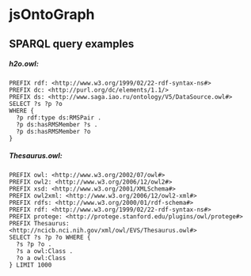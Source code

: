 jsOntoGraph
===========

SPARQL query examples
---------------------

##### h2o.owl:
    PREFIX rdf: <http://www.w3.org/1999/02/22-rdf-syntax-ns#>
    PREFIX dc: <http://purl.org/dc/elements/1.1/>
    PREFIX ds: <http://www.saga.iao.ru/ontology/V5/DataSource.owl#>
    SELECT ?s ?p ?o
    WHERE {
      ?p rdf:type ds:RMSPair .
      ?p ds:hasRMSMember ?s .
      ?p ds:hasRMSMember ?o
    }



##### Thesaurus.owl:
    PREFIX owl: <http://www.w3.org/2002/07/owl#>
    PREFIX owl2: <http://www.w3.org/2006/12/owl2#>
    PREFIX xsd: <http://www.w3.org/2001/XMLSchema#>
    PREFIX owl2xml: <http://www.w3.org/2006/12/owl2-xml#>
    PREFIX rdfs: <http://www.w3.org/2000/01/rdf-schema#>
    PREFIX rdf: <http://www.w3.org/1999/02/22-rdf-syntax-ns#>
    PREFIX protege: <http://protege.stanford.edu/plugins/owl/protege#>
    PREFIX Thesaurus: <http://ncicb.nci.nih.gov/xml/owl/EVS/Thesaurus.owl#>
    SELECT ?s ?p ?o WHERE {
      ?s ?p ?o .
      ?s a owl:Class .
      ?o a owl:Class
    } LIMIT 1000

